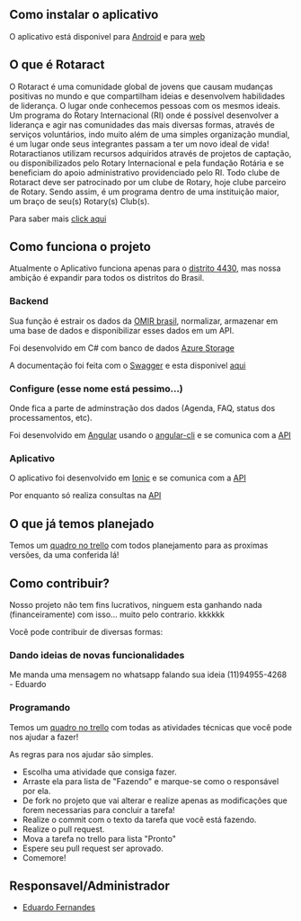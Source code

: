 ## Como instalar o aplicativo

O aplicativo está disponivel para [Android](https://play.google.com/store/apps/details?id=io.ionic.rotaract4430) e para [web](http://rotaract4430.azurewebsites.net/) 

## O que é Rotaract

O Rotaract é uma comunidade global de jovens que causam mudanças positivas no mundo e que compartilham ideias e desenvolvem habilidades de liderança. O lugar onde conhecemos pessoas com os mesmos ideais. Um programa do Rotary Internacional (RI) onde é possível desenvolver a liderança e agir nas comunidades das mais diversas formas, através de serviços voluntários, indo muito além de uma simples organização mundial, é um lugar onde seus integrantes passam a ter um novo ideal de vida! Rotaractianos utilizam recursos adquiridos através de projetos de captação, ou disponibilizados pelo Rotary Internacional e pela fundação Rotária e se beneficiam do apoio administrativo providenciado pelo RI. Todo clube de Rotaract deve ser patrocinado por um clube de Rotary, hoje clube parceiro de Rotary. Sendo assim, é um programa dentro de uma instituição maior, um braço de seu(s) Rotary(s) Club(s).

Para saber mais [click aqui](http://rotaract4430.com.br/o-que-e-rotaract/)

## Como funciona o projeto

Atualmente o Aplicativo funciona apenas para o [distrito 4430](http://rotaract4430.com.br), mas nossa ambição é expandir para todos os distritos do Brasil.

### Backend

Sua função é estrair os dados da [OMIR brasil](http://omirbrasil.org.br/), normalizar, armazenar em uma base de dados e disponibilizar esses dados em um API.

Foi desenvolvido em C# com banco de dados [Azure Storage](https://azure.microsoft.com/pt-br/services/storage/)

A documentação foi feita com o [Swagger](google.com) e esta disponivel [aqui](http://apirotaract4430.azurewebsites.net/swagger/)

### Configure (esse nome está pessimo...)

Onde fica a parte de adminstração dos dados (Agenda, FAQ, status dos processamentos, etc).

Foi desenvolvido em [Angular](https://angular.io/) usando o [angular-cli](https://cli.angular.io/) e se comunica com a [API](http://apirotaract4430.azurewebsites.net/swagger/)

### Aplicativo

O aplicativo foi desenvolvido em [Ionic](google.com) e se comunica com a [API](http://apirotaract4430.azurewebsites.net/swagger/)

Por enquanto só realiza consultas na [API](http://apirotaract4430.azurewebsites.net/swagger/)

## O que já temos planejado

Temos um [quadro no trello](https://trello.com/b/zzf6ZHOC/ti) com todos planejamento para as proximas versões, da uma conferida lá!

## Como contribuir?

Nosso projeto não tem fins lucrativos, ninguem esta ganhando nada (financeiramente) com isso... muito pelo contrario. kkkkkk

Você pode contribuir de diversas formas:

### Dando ideias de novas funcionalidades

Me manda uma mensagem no whatsapp falando sua ideia (11)94955-4268 - Eduardo

### Programando

Temos um [quadro no trello](https://trello.com/b/4LZR5jI5/ti-t%C3%A9cnico) com todas as atividades técnicas que você pode nos ajudar a fazer!

As regras para nos ajudar são simples.

- Escolha uma atividade que consiga fazer.
- Arraste ela para lista de "Fazendo" e marque-se como o responsável por ela.
- De fork no projeto que vai alterar e realize apenas as modificações que forem necessarias para concluir a tarefa!
- Realize o commit com o texto da tarefa que você está fazendo.
- Realize o pull request.
- Mova a tarefa no trello para lista "Pronto"
- Espere seu pull request ser aprovado.
- Comemore!

## Responsavel/Administrador

- [Eduardo Fernandes](https://www.facebook.com/eduardo.fernandes.3386)

